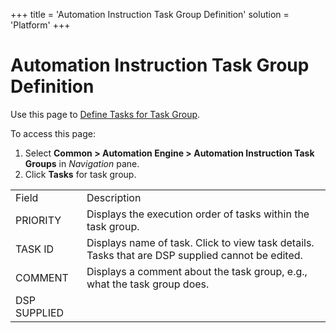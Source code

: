 +++
title = 'Automation Instruction Task Group Definition'
solution = 'Platform'
+++

# Automation Instruction Task Group Definition

<div class="use">

Use this page to [Define Tasks for Task
Group](../Use_Cases/Define_Tasks_for_Task_Group).

</div>

To access this page:

1.  Select <span style="font-weight: bold;">Common \> Automation Engine
    \> Automation Instruction Task Groups</span> in
    <span style="font-style: italic;">Navigation</span> pane.
2.  Click <span style="font-weight: bold;">Tasks</span> for task
group.

|              |                                                                                                  |
| ------------ | ------------------------------------------------------------------------------------------------ |
| Field        | Description                                                                                      |
| PRIORITY     | Displays the execution order of tasks within the task group.                                     |
| TASK ID      | Displays name of task. Click to view task details. Tasks that are DSP supplied cannot be edited. |
| COMMENT      | Displays a comment about the task group, e.g., what the task group does.                         |
| DSP SUPPLIED |                                                                                                  |
